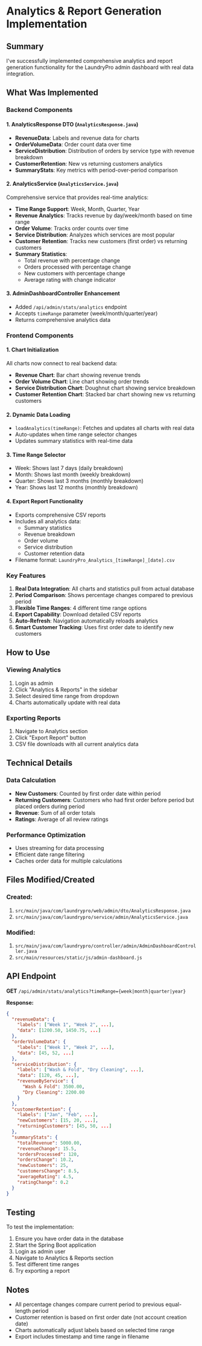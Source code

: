 # Analytics & Report Generation Implementation

## Summary
I've successfully implemented comprehensive analytics and report generation functionality for the LaundryPro admin dashboard with real data integration.

## What Was Implemented

### Backend Components

#### 1. AnalyticsResponse DTO (`AnalyticsResponse.java`)
- **RevenueData**: Labels and revenue data for charts
- **OrderVolumeData**: Order count data over time
- **ServiceDistribution**: Distribution of orders by service type with revenue breakdown
- **CustomerRetention**: New vs returning customers analytics
- **SummaryStats**: Key metrics with period-over-period comparison

#### 2. AnalyticsService (`AnalyticsService.java`)
Comprehensive service that provides real-time analytics:
- **Time Range Support**: Week, Month, Quarter, Year
- **Revenue Analytics**: Tracks revenue by day/week/month based on time range
- **Order Volume**: Tracks order counts over time
- **Service Distribution**: Analyzes which services are most popular
- **Customer Retention**: Tracks new customers (first order) vs returning customers
- **Summary Statistics**: 
  - Total revenue with percentage change
  - Orders processed with percentage change
  - New customers with percentage change
  - Average rating with change indicator

#### 3. AdminDashboardController Enhancement
- Added `/api/admin/stats/analytics` endpoint
- Accepts `timeRange` parameter (week/month/quarter/year)
- Returns comprehensive analytics data

### Frontend Components

#### 1. Chart Initialization
All charts now connect to real backend data:
- **Revenue Chart**: Bar chart showing revenue trends
- **Order Volume Chart**: Line chart showing order trends
- **Service Distribution Chart**: Doughnut chart showing service breakdown
- **Customer Retention Chart**: Stacked bar chart showing new vs returning customers

#### 2. Dynamic Data Loading
- `loadAnalytics(timeRange)`: Fetches and updates all charts with real data
- Auto-updates when time range selector changes
- Updates summary statistics with real-time data

#### 3. Time Range Selector
- Week: Shows last 7 days (daily breakdown)
- Month: Shows last month (weekly breakdown)
- Quarter: Shows last 3 months (monthly breakdown)
- Year: Shows last 12 months (monthly breakdown)

#### 4. Export Report Functionality
- Exports comprehensive CSV reports
- Includes all analytics data:
  - Summary statistics
  - Revenue breakdown
  - Order volume
  - Service distribution
  - Customer retention data
- Filename format: `LaundryPro_Analytics_[timeRange]_[date].csv`

### Key Features

1. **Real Data Integration**: All charts and statistics pull from actual database
2. **Period Comparison**: Shows percentage changes compared to previous period
3. **Flexible Time Ranges**: 4 different time range options
4. **Export Capability**: Download detailed CSV reports
5. **Auto-Refresh**: Navigation automatically reloads analytics
6. **Smart Customer Tracking**: Uses first order date to identify new customers

## How to Use

### Viewing Analytics
1. Login as admin
2. Click "Analytics & Reports" in the sidebar
3. Select desired time range from dropdown
4. Charts automatically update with real data

### Exporting Reports
1. Navigate to Analytics section
2. Click "Export Report" button
3. CSV file downloads with all current analytics data

## Technical Details

### Data Calculation
- **New Customers**: Counted by first order date within period
- **Returning Customers**: Customers who had first order before period but placed orders during period
- **Revenue**: Sum of all order totals
- **Ratings**: Average of all review ratings

### Performance Optimization
- Uses streaming for data processing
- Efficient date range filtering
- Caches order data for multiple calculations

## Files Modified/Created

### Created:
1. `src/main/java/com/laundrypro/web/admin/dto/AnalyticsResponse.java`
2. `src/main/java/com/laundrypro/service/admin/AnalyticsService.java`

### Modified:
1. `src/main/java/com/laundrypro/controller/admin/AdminDashboardController.java`
2. `src/main/resources/static/js/admin-dashboard.js`

## API Endpoint

**GET** `/api/admin/stats/analytics?timeRange={week|month|quarter|year}`

**Response:**
```json
{
  "revenueData": {
    "labels": ["Week 1", "Week 2", ...],
    "data": [1200.50, 1450.75, ...]
  },
  "orderVolumeData": {
    "labels": ["Week 1", "Week 2", ...],
    "data": [45, 52, ...]
  },
  "serviceDistribution": {
    "labels": ["Wash & Fold", "Dry Cleaning", ...],
    "data": [120, 45, ...],
    "revenueByService": {
      "Wash & Fold": 3500.00,
      "Dry Cleaning": 2200.00
    }
  },
  "customerRetention": {
    "labels": ["Jan", "Feb", ...],
    "newCustomers": [15, 20, ...],
    "returningCustomers": [45, 50, ...]
  },
  "summaryStats": {
    "totalRevenue": 5000.00,
    "revenueChange": 15.5,
    "ordersProcessed": 120,
    "ordersChange": 10.2,
    "newCustomers": 25,
    "customersChange": 8.5,
    "averageRating": 4.5,
    "ratingChange": 0.2
  }
}
```

## Testing
To test the implementation:
1. Ensure you have order data in the database
2. Start the Spring Boot application
3. Login as admin user
4. Navigate to Analytics & Reports section
5. Test different time ranges
6. Try exporting a report

## Notes
- All percentage changes compare current period to previous equal-length period
- Customer retention is based on first order date (not account creation date)
- Charts automatically adjust labels based on selected time range
- Export includes timestamp and time range in filename

